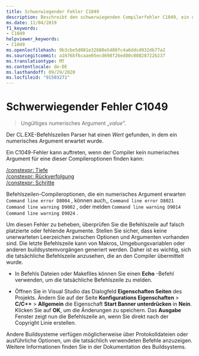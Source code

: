 ```yaml
---
title: Schwerwiegender Fehler C1049
description: Beschreibt den schwerwiegenden Compilerfehler C1049, ein ungültiges numerisches Argument und erläutert, wie es aufgelöst werden kann.
ms.date: 11/04/2019
f1_keywords:
- C1049
helpviewer_keywords:
- C1049
ms.openlocfilehash: 9b3cbe5d081e32680e5408fc4a6ddcd932db77a2
ms.sourcegitcommit: a1676bf6caae05ecd698f26ed80c08828722b237
ms.translationtype: MT
ms.contentlocale: de-DE
ms.lasthandoff: 09/29/2020
ms.locfileid: "91503271"
---
```

# <a name="fatal-error-c1049"></a>Schwerwiegender Fehler C1049

> Ungültiges numerisches Argument „*value*“.

Der CL.EXE-Befehlszeilen Parser hat einen *Wert* gefunden, in dem ein numerisches Argument erwartet wurde.

Ein C1049-Fehler kann auftreten, wenn der Compiler kein numerisches Argument für eine dieser Compileroptionen finden kann:

[/constexpr: Tiefe](../../build/reference/constexpr-control-constexpr-evaluation.md)\
[/constexpr: Rückverfolgung](../../build/reference/constexpr-control-constexpr-evaluation.md)\
[/constexpr: Schritte](../../build/reference/constexpr-control-constexpr-evaluation.md)

Befehlszeilen-Compileroptionen, die ein numerisches Argument erwarten `Command line error D8004` , können auch,, `Command line error D8021` `Command line warning D9002` , oder melden `Command line warning D9014` `Command line warning D9024` .

Um diesen Fehler zu beheben, überprüfen Sie die Befehlszeile auf falsch platzierte oder fehlende Argumente. Stellen Sie sicher, dass keine unerwarteten Leerzeichen zwischen Optionen und Argumenten vorhanden sind. Die letzte Befehlszeile kann von Makros, Umgebungsvariablen oder anderen buildsystemvorgängen generiert werden. Daher ist es wichtig, sich die tatsächliche Befehlszeile anzusehen, die an den Compiler übermittelt wurde.

- In Befehls Dateien oder Makefiles können Sie einen **Echo** -Befehl verwenden, um die tatsächliche Befehlszeile zu melden.

- Öffnen Sie in Visual Studio das Dialogfeld **Eigenschaften Seiten** des Projekts. Ändern Sie auf der Seite **Konfigurations Eigenschaften**  >  **C/C++**  >  **Allgemein** die Eigenschaft **Start Banner unterdrücken** in **Nein**. Klicken Sie auf **OK**, um die Änderungen zu speichern. Das **Ausgabe** Fenster zeigt nun die Befehlszeile an, wenn Sie direkt nach der Copyright Linie erstellen.

Andere Buildsysteme verfügen möglicherweise über Protokolldateien oder ausführliche Optionen, um die tatsächlich verwendeten Befehle anzuzeigen. Weitere Informationen finden Sie in der Dokumentation des Buildsystems.
